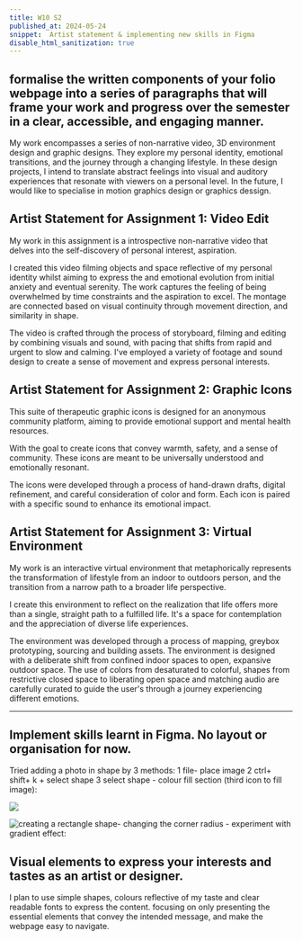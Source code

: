 ```yaml
---
title: W10 S2
published_at: 2024-05-24
snippet:  Artist statement & implementing new skills in Figma
disable_html_sanitization: true
---
```

##  formalise the written components of your folio webpage into a series of paragraphs that will frame your work and progress over the semester in a clear, accessible, and engaging manner. 

My work encompasses a series of non-narrative video, 3D environment design and graphic designs. They explore my personal identity, emotional transitions, and the journey through a changing lifestyle. In these design projects, I intend to translate abstract feelings into visual and auditory experiences that resonate with viewers on a personal level. In the future, I would like to specialise in motion graphics design or graphics dessign. 

## Artist Statement for Assignment 1: Video Edit

 My work in this assignment is a introspective non-narrative video that delves into the self-discovery of personal interest, aspiration.

I created this video filming objects and space reflective of my personal identity whilst aiming to express the and emotional evolution from initial anxiety and eventual serenity. The work captures the feeling of being overwhelmed by time constraints and the aspiration to excel. The montage are connected based on visual continuity through movement direction, and similarity in shape. 

The video is crafted through the process of storyboard, filming and editing by combining visuals and sound, with pacing that shifts from rapid and urgent to slow and calming. I've employed a variety of footage and sound design to create a sense of movement and express personal interests.


## Artist Statement for Assignment 2: Graphic Icons

 This suite of therapeutic graphic icons is designed for an anonymous community platform, aiming to provide emotional support and mental health resources.

 With the goal to create icons that convey warmth, safety, and a sense of community. These icons are meant to be universally understood and emotionally resonant.

The icons were developed through a process of hand-drawn drafts, digital refinement, and careful consideration of color and form. Each icon is paired with a specific sound to enhance its emotional impact.



## Artist Statement for Assignment 3: Virtual Environment

 My work is an interactive virtual environment that metaphorically represents the transformation of lifestyle from an indoor to outdoors person, and the transition from a narrow path to a broader life perspective.

I create this environment to reflect on  the realization that life offers more than a single, straight path to a fulfilled life. It's a space for contemplation and the appreciation of diverse life experiences.

The environment was developed through a process of mapping, greybox prototyping, sourcing and building assets.  The environment is designed with a deliberate shift from confined indoor spaces to open, expansive outdoor space. The use of colors from desaturated to colorful, shapes from restrictive closed space to liberating open space and matching audio are carefully curated to guide the user's through a journey experiencing different emotions.

-----------------------------------------------------------------------------------------------------------------------------


##  Implement skills learnt in Figma. No layout or organisation for now.

 Tried adding a photo in shape by 3 methods: 1 file- place image 2 ctrl+ shift+ k + select shape 3 select shape - colour fill section (third icon to fill image):


![ ](a4/2.png)


![ creating  a rectangle shape- changing the corner radius - experiment with gradient effect:](a4/3.png)


## Visual elements to express your interests and tastes as an artist or designer.

I plan to use simple shapes, colours reflective of my taste and clear readable fonts to express the content.
 focusing on only presenting the essential elements that convey the intended message, and  make the webpage easy to navigate.


